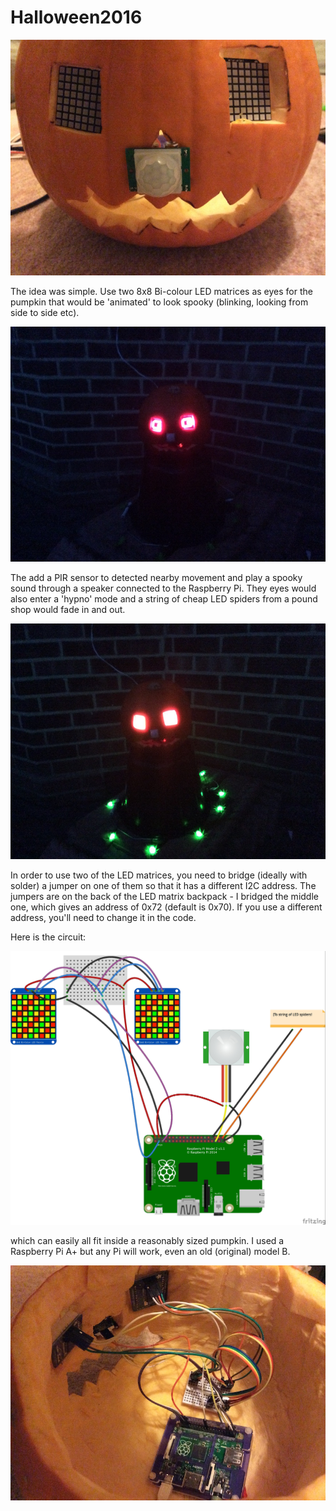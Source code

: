 # Halloween2016



![alt tag](https://raw.githubusercontent.com/topshed/Halloween2016/master/pumpkin3.jpeg) 

The idea was simple. Use two 8x8 Bi-colour LED matrices as eyes for the pumpkin that would be 'animated' to look spooky (blinking, looking from side to side etc). 

![alt tag](https://raw.githubusercontent.com/topshed/Halloween2016/master/lit2.jpeg) 

The add a PIR sensor to detected nearby movement and play a spooky sound through a speaker connected to the  Raspberry Pi. They eyes would also enter a 'hypno' mode and a string of cheap LED spiders from a pound shop would fade in and out. 

![alt tag](https://raw.githubusercontent.com/topshed/Halloween2016/master/lit1.jpeg) 

In order to use two of the LED matrices, you need to bridge (ideally with solder)  a jumper on one of them so that it has a different I2C address. The jumpers are on the back of the LED matrix backpack - I bridged the middle one, which gives an address of 0x72 (default is 0x70). If you use a different address, you'll need to change it in the code. 

Here is the circuit:

![alt tag](https://raw.githubusercontent.com/topshed/Halloween2016/master/halloween2016_bb.jpg) 

which can easily all fit inside a reasonably sized pumpkin. I used a Raspberry Pi A+ but any Pi will work, even an old (original) model B. 

![alt tag](https://raw.githubusercontent.com/topshed/Halloween2016/master/pumpkin2.jpeg) 

